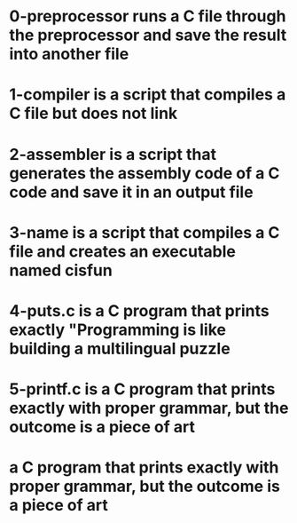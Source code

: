 # 0-preprocessor runs a C file through the preprocessor and save the result into another file
# 1-compiler is a script that compiles a C file but does not link
# 2-assembler is a script that generates the assembly code of a C code and save it in an output file
# 3-name is a script that compiles a C file and creates an executable named cisfun
# 4-puts.c is a C program that prints exactly "Programming is like building a multilingual puzzle
# 5-printf.c is a C program that prints exactly with proper grammar, but the outcome is a piece of art
# a C program that prints exactly with proper grammar, but the outcome is a piece of art
